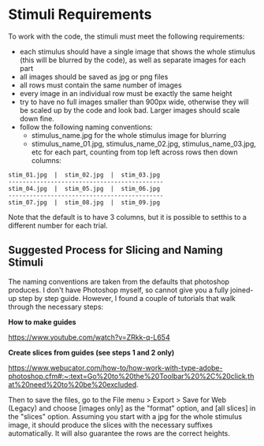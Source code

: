 # Stimuli Requirements
To work with the code, the stimuli must meet the following requirements:
 * each stimulus should have a single image that shows the whole stimulus (this will be blurred by the code), as well as separate images for each part
 * all images should be saved as jpg or png files
 * all rows must contain the same number of images
 * every image in an individual row must be exactly the same height
 * try to have no full images smaller than 900px wide, otherwise they will be scaled up by the code and look bad.  Larger images should scale down fine.
 * follow the following naming conventions:
    * stimulus_name.jpg for the whole stimulus image for blurring
	* stimulus_name_01.jpg, stimulus_name_02.jpg, stimulus_name_03.jpg, etc for each part, counting from top left across rows then down columns:
```
stim_01.jpg  |  stim_02.jpg  |  stim_03.jpg
--------------------------------------------
stim_04.jpg  |  stim_05.jpg  |  stim_06.jpg
--------------------------------------------
stim_07.jpg  |  stim_08.jpg  |  stim_09.jpg

```

Note that the default is to have 3 columns, but it is possible to setthis to a different number for each trial.


## Suggested Process for Slicing and Naming Stimuli

The naming conventions are taken from the defaults that photoshop produces. I don't have Photoshop myself, so cannot give you a fully joined-up step by step guide.  However, I found a couple of tutorials that walk through the necessary steps:

**How to make guides**

https://www.youtube.com/watch?v=ZRkk-q-L654

**Create slices from guides (see steps 1 and 2 only)**

https://www.webucator.com/how-to/how-work-with-type-adobe-photoshop.cfm#:~:text=Go%20to%20the%20Toolbar%20%2C%20click,that%20need%20to%20be%20excluded.

Then to save the files, go to the File menu > Export > Save for Web (Legacy) and choose [images only] as the "format" option, and [all slices] in the "slices" option. Assuming you start with a jpg for the whole stimulus image, it should produce the slices with the necessary suffixes automatically. It will also guarantee the rows are the correct heights. 
